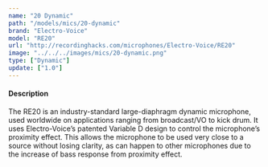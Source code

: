 ```yaml
---
name: "20 Dynamic"
path: "/models/mics/20-dynamic"
brand: "Electro-Voice"
model: "RE20"
url: "http://recordinghacks.com/microphones/Electro-Voice/RE20"
image: "../../../images/mics/20-dynamic.png"
type: ["Dynamic"]
update: ["1.0"]
---
```

#### Description
The RE20 is an industry-standard large-diaphragm dynamic microphone, used worldwide on applications ranging from broadcast/VO to kick drum. It uses Electro-Voice’s patented Variable D design to control the microphone’s proximity effect. This allows the microphone to be used very close to a source without losing clarity, as can happen to other microphones due to the increase of bass response from proximity effect.